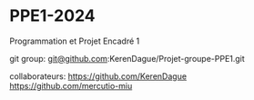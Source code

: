 # PPE1-2024

Programmation et Projet Encadré 1

git group: git@github.com:KerenDague/Projet-groupe-PPE1.git

collaborateurs: https://github.com/KerenDague https://github.com/mercutio-miu
